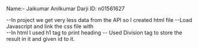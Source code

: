Name:- Jaikumar Anilkumar Darji
ID: n01561627

--In project we get very less data from the API so I created html file
--Load Javascript and link the css file with  
--In html I used h1 tag to print heading 
-- Used Division tag to store the result in it and given id to it.